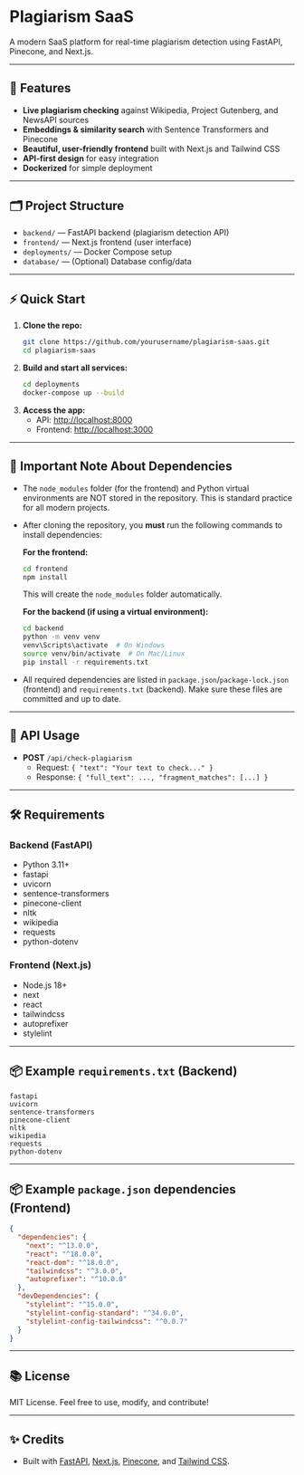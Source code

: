 # Plagiarism SaaS

A modern SaaS platform for real-time plagiarism detection using FastAPI, Pinecone, and Next.js.

---

## 🚀 Features
- **Live plagiarism checking** against Wikipedia, Project Gutenberg, and NewsAPI sources
- **Embeddings & similarity search** with Sentence Transformers and Pinecone
- **Beautiful, user-friendly frontend** built with Next.js and Tailwind CSS
- **API-first design** for easy integration
- **Dockerized** for simple deployment

---

## 🗂️ Project Structure

- `backend/`   — FastAPI backend (plagiarism detection API)
- `frontend/`  — Next.js frontend (user interface)
- `deployments/` — Docker Compose setup
- `database/`  — (Optional) Database config/data

---

## ⚡ Quick Start

1. **Clone the repo:**
   ```sh
   git clone https://github.com/yourusername/plagiarism-saas.git
   cd plagiarism-saas
   ```
2. **Build and start all services:**
   ```sh
   cd deployments
   docker-compose up --build
   ```
3. **Access the app:**
   - API: [http://localhost:8000](http://localhost:8000)
   - Frontend: [http://localhost:3000](http://localhost:3000)

---

## 📂 Important Note About Dependencies

- The `node_modules` folder (for the frontend) and Python virtual environments are NOT stored in the repository. This is standard practice for all modern projects.
- After cloning the repository, you **must** run the following commands to install dependencies:

  **For the frontend:**
  ```sh
  cd frontend
  npm install
  ```
  This will create the `node_modules` folder automatically.

  **For the backend (if using a virtual environment):**
  ```sh
  cd backend
  python -m venv venv
  venv\Scripts\activate  # On Windows
  source venv/bin/activate  # On Mac/Linux
  pip install -r requirements.txt
  ```

- All required dependencies are listed in `package.json`/`package-lock.json` (frontend) and `requirements.txt` (backend). Make sure these files are committed and up to date.

---

## 📝 API Usage

- **POST** `/api/check-plagiarism`
  - Request: `{ "text": "Your text to check..." }`
  - Response: `{ "full_text": ..., "fragment_matches": [...] }`

---

## 🛠️ Requirements

### Backend (FastAPI)
- Python 3.11+
- fastapi
- uvicorn
- sentence-transformers
- pinecone-client
- nltk
- wikipedia
- requests
- python-dotenv

### Frontend (Next.js)
- Node.js 18+
- next
- react
- tailwindcss
- autoprefixer
- stylelint

---

## 📦 Example `requirements.txt` (Backend)
```
fastapi
uvicorn
sentence-transformers
pinecone-client
nltk
wikipedia
requests
python-dotenv
```

---

## 📦 Example `package.json` dependencies (Frontend)
```json
{
  "dependencies": {
    "next": "^13.0.0",
    "react": "^18.0.0",
    "react-dom": "^18.0.0",
    "tailwindcss": "^3.0.0",
    "autoprefixer": "^10.0.0"
  },
  "devDependencies": {
    "stylelint": "^15.0.0",
    "stylelint-config-standard": "^34.0.0",
    "stylelint-config-tailwindcss": "^0.0.7"
  }
}
```

---

## 📚 License

MIT License. Feel free to use, modify, and contribute!

---

## ✨ Credits
- Built with [FastAPI](https://fastapi.tiangolo.com/), [Next.js](https://nextjs.org/), [Pinecone](https://www.pinecone.io/), and [Tailwind CSS](https://tailwindcss.com/).
